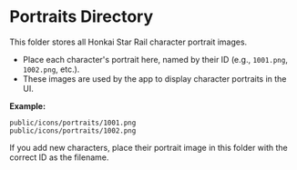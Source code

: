 # Portraits Directory

This folder stores all Honkai Star Rail character portrait images.

- Place each character's portrait here, named by their ID (e.g., `1001.png`, `1002.png`, etc.).
- These images are used by the app to display character portraits in the UI.

**Example:**
```
public/icons/portraits/1001.png
public/icons/portraits/1002.png
```

If you add new characters, place their portrait image in this folder with the correct ID as the filename. 